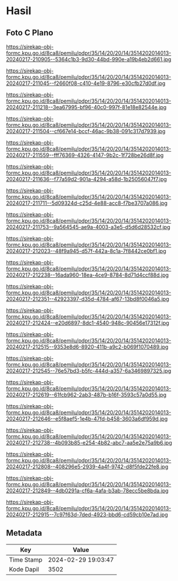 # Hasil

## Foto C Plano

https://sirekap-obj-formc.kpu.go.id/8ca8/pemilu/pdpr/35/14/20/20/14/3514202014013-20240217-210905--5364c1b3-9d30-44bd-990e-a19b4eb2d661.jpg

https://sirekap-obj-formc.kpu.go.id/8ca8/pemilu/pdpr/35/14/20/20/14/3514202014013-20240217-211045--f2660f08-c410-4e19-8796-e30cfb27d0df.jpg

https://sirekap-obj-formc.kpu.go.id/8ca8/pemilu/pdpr/35/14/20/20/14/3514202014013-20240217-211218--3ea67995-bf96-40c0-997f-81e18e82544e.jpg

https://sirekap-obj-formc.kpu.go.id/8ca8/pemilu/pdpr/35/14/20/20/14/3514202014013-20240217-211504--cf667e14-bccf-46ac-9b38-091c317d7939.jpg

https://sirekap-obj-formc.kpu.go.id/8ca8/pemilu/pdpr/35/14/20/20/14/3514202014013-20240217-211559--fff76369-4326-4147-9b2c-1f728be26d8f.jpg

https://sirekap-obj-formc.kpu.go.id/8ca8/pemilu/pdpr/35/14/20/20/14/3514202014013-20240217-211636--f77a59d2-901a-4294-a58d-1b25056047f7.jpg

https://sirekap-obj-formc.kpu.go.id/8ca8/pemilu/pdpr/35/14/20/20/14/3514202014013-20240217-211711--5d09324d-c25d-4e88-acc8-f7be3707a086.jpg

https://sirekap-obj-formc.kpu.go.id/8ca8/pemilu/pdpr/35/14/20/20/14/3514202014013-20240217-211753--9a564545-ae9a-4003-a3e5-d5d6d28532cf.jpg

https://sirekap-obj-formc.kpu.go.id/8ca8/pemilu/pdpr/35/14/20/20/14/3514202014013-20240217-212023--48f9a945-d57f-442a-8c1a-7f8442ce0bf1.jpg

https://sirekap-obj-formc.kpu.go.id/8ca8/pemilu/pdpr/35/14/20/20/14/3514202014013-20240217-212238--16ada960-18ea-4ce9-8784-8d71d4ccf88d.jpg

https://sirekap-obj-formc.kpu.go.id/8ca8/pemilu/pdpr/35/14/20/20/14/3514202014013-20240217-212351--42923397-d35d-4784-af67-13bd8f0046a5.jpg

https://sirekap-obj-formc.kpu.go.id/8ca8/pemilu/pdpr/35/14/20/20/14/3514202014013-20240217-212424--e20d6897-8dc1-4540-948c-90456e17312f.jpg

https://sirekap-obj-formc.kpu.go.id/8ca8/pemilu/pdpr/35/14/20/20/14/3514202014013-20240217-212515--9353e8d6-8920-411b-a9c2-b069f1070489.jpg

https://sirekap-obj-formc.kpu.go.id/8ca8/pemilu/pdpr/35/14/20/20/14/3514202014013-20240217-212545--76e57bd3-b5fc-444d-a357-6a3469897325.jpg

https://sirekap-obj-formc.kpu.go.id/8ca8/pemilu/pdpr/35/14/20/20/14/3514202014013-20240217-212619--61fcb962-2ab3-487b-b16f-3593c57a0d55.jpg

https://sirekap-obj-formc.kpu.go.id/8ca8/pemilu/pdpr/35/14/20/20/14/3514202014013-20240217-212646--e5f8aef5-1e4b-47fd-b458-3603a6df959d.jpg

https://sirekap-obj-formc.kpu.go.id/8ca8/pemilu/pdpr/35/14/20/20/14/3514202014013-20240217-212738--4b093b85-e254-4b82-abc7-aa5e2e75a9b6.jpg

https://sirekap-obj-formc.kpu.go.id/8ca8/pemilu/pdpr/35/14/20/20/14/3514202014013-20240217-212808--408296e5-2939-4a4f-9742-d8f5fde22fe8.jpg

https://sirekap-obj-formc.kpu.go.id/8ca8/pemilu/pdpr/35/14/20/20/14/3514202014013-20240217-212849--4db0291a-cf6a-4afa-b3ab-78ecc5be8bda.jpg

https://sirekap-obj-formc.kpu.go.id/8ca8/pemilu/pdpr/35/14/20/20/14/3514202014013-20240217-212915--7c97f63d-7ded-4923-bbd6-cd59cb10e7ad.jpg


## Metadata

| Key        | Value               |
| ---------- | ------------------- |
| Time Stamp | 2024-02-29 19:03:47 |
| Kode Dapil | 3502                |



